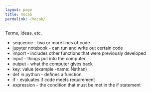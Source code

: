 ```yaml
---
layout: page
title: Vocab
permalink: /Vocab/
---
```


Terms, Ideas, etc.
- sequence - two or more lines of code
- jupyter notebook - can run and write out certain code
- import - includes other functions that were previously developed
- input - things put into the computer
- output - what the computer gives back
- key: value (example -name: Nathan)
- def in python - defines a function
- if - evaluates if code meets requirement
- expression - the condition that must be met in the if statement